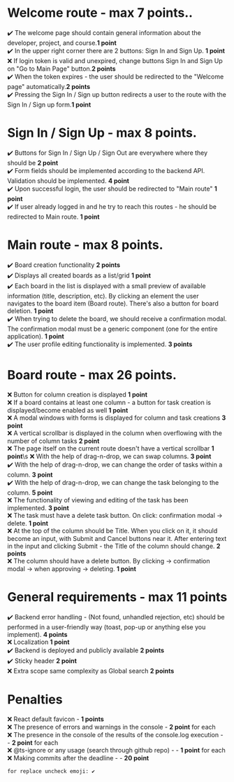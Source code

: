   # Welcome route - max 7 points..
  ✔️ The welcome page should contain general information about the developer, project, and course.**1 point** \
  ✔️ In the upper right corner there are 2 buttons: Sign In and Sign Up. **1 point** \
  ❌ If login token is valid and unexpired, change buttons Sign In and Sign Up on "Go to Main Page" button.**2 points** \
  ✔️ When the token expires - the user should be redirected to the "Welcome page" automatically.**2 points** \
  ✔️ Pressing the Sign In / Sign up button redirects a user to the route with the Sign In / Sign up form.**1 point**

 # Sign In / Sign Up - max 8 points.
  ✔️ Buttons for Sign In / Sign Up / Sign Out are everywhere where they should be **2 point** \
  ✔️ Form fields should be implemented according to the backend API. Validation should be implemented. **4 point** \
  ✔️ Upon successful login, the user should be redirected to "Main route" **1 point** \
  ✔️ If user already logged in and he try to reach this routes - he should be redirected to Main route. **1 point**
# Main route - max 8 points.
  ✔️ Board creation functionality **2 points** \
  ✔️ Displays all created boards as a list/grid **1 point** \
  ✔️ Each board in the list is displayed with a small preview of available information (title, description, etc). By clicking an element the user navigates to the board item (Board route). There's also a button for board deletion. **1 point** \
  ✔️ When trying to delete the board, we should receive a confirmation modal. The confirmation modal must be a generic component (one for the entire application). **1 point** \
  ✔️ The user profile editing functionality is implemented. **3 points**
# Board route - max 26 points.
  ❌ Button for column creation is displayed **1 point**\
  ❌ If a board contains at least one column - a button for task creation is displayed/become enabled as well **1 point** \
  ❌ A modal windows with forms is displayed for column and task creations **3 point**\
  ❌ A vertical scrollbar is displayed in the column when overflowing with the number of column tasks **2 point**\
  ❌ The page itself on the current route doesn't have a vertical scrollbar **1 point**\s
  ❌ With the help of drag-n-drop, we can swap columns. **3 point**\
  ✔️ With the help of drag-n-drop, we can change the order of tasks within a column. **3 point**\
  ✔️ With the help of drag-n-drop, we can change the task belonging to the column. **5 point**\
  ❌ The functionality of viewing and editing of the task has been implemented. **3 point**\
  ❌ The task must have a delete task button. On click: confirmation modal -> delete. **1 point** \
  ❌ At the top of the column should be Title. When you click on it, it should become an input, with Submit and Cancel buttons near it. After entering text in the input and clicking Submit - the Title of the column should change. **2 points** \
  ❌ The column should have a delete button. By clicking -> confirmation modal -> when approving -> deleting. **1 point**
 # General requirements - max 11 points
  ✔️ Backend error handling - (Not found, unhandled rejection, etc) should be performed in a user-friendly way (toast, pop-up or anything else you implement). **4 points**\
  ❌ Localization **1 point**\
  ✔️ Backend is deployed and publicly available **2 points** \
  ✔️ Sticky header **2 point** \
  ❌ Extra scope same complexity as Global search **2 points**
 # Penalties
  ❌ React default favicon - **1 points**\
  ❌ The presence of errors and warnings in the console - **2 point** for each \
  ❌ The presence in the console of the results of the console.log execution - - **2 point** for each \
  ❌ @ts-ignore or any usage (search through github repo) - - **1 point** for each \
  ❌ Making commits after the deadline - - **20 point**

    for replace uncheck emoji: ✔️ 